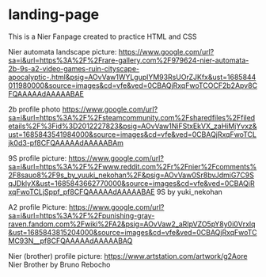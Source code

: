 # landing-page

This is a Nier Fanpage created to practice HTML and CSS

Nier automata landscape picture:
https://www.google.com/url?sa=i&url=https%3A%2F%2Frare-gallery.com%2F979624-nier-automata-2b-9s-a2-video-games-ruin-cityscape-apocalyptic-.html&psig=AOvVaw1WYLguplYM93RsUOrZJKfx&ust=1685844011980000&source=images&cd=vfe&ved=0CBAQjRxqFwoTCOCF2b2Apv8CFQAAAAAdAAAAABAE

2b profile photo https://www.google.com/url?sa=i&url=https%3A%2F%2Fsteamcommunity.com%2Fsharedfiles%2Ffiledetails%2F%3Fid%3D2012227823&psig=AOvVaw1NiFStxEkVX_zaHiMjYvxz&ust=1685843541984000&source=images&cd=vfe&ved=0CBAQjRxqFwoTCLjk0d3-pf8CFQAAAAAdAAAAABAm

9S profile picture: https://www.google.com/url?sa=i&url=https%3A%2F%2Fwww.reddit.com%2Fr%2Fnier%2Fcomments%2F8sauo8%2F9s_by_yuuki_nekohan%2F&psig=AOvVaw0Sr8bvJdmiG7C9SqJDklyX&ust=1685843662770000&source=images&cd=vfe&ved=0CBAQjRxqFwoTCLjSppf_pf8CFQAAAAAdAAAAABAE
9S by yuki_nekohan

A2 profile Picture:
https://www.google.com/url?sa=i&url=https%3A%2F%2Fpunishing-gray-raven.fandom.com%2Fwiki%2FA2&psig=AOvVaw2_aRIpVZO5pY8y0i0Vrxlq&ust=1685843815204000&source=images&cd=vfe&ved=0CBAQjRxqFwoTCMC93N__pf8CFQAAAAAdAAAAABAQ

Nier (brother) profile picture: 
https://www.artstation.com/artwork/g2Aore
Nier Brother by Bruno Rebocho 